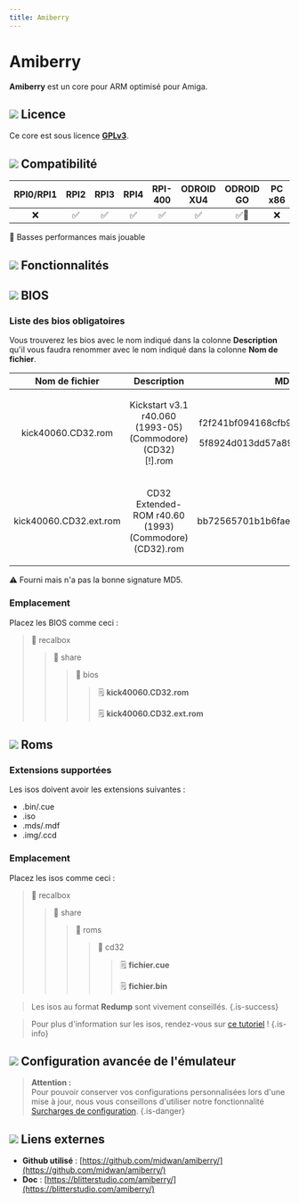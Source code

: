 ```yaml
---
title: Amiberry
---
```


# Amiberry

**Amiberry** est un core pour ARM optimisé pour Amiga.

## ![](./gerald-g-parchment-background-or-border-5.svg) Licence

Ce core est sous licence [**GPLv3**](https://github.com/midwan/amiberry/blob/master/COPYING).

## ![](./compatibility.png) Compatibilité

| RPI0/RPI1 | RPI2 | RPI3 | RPI4 | RPI-400 | ODROID XU4 | ODROID GO | PC x86 | PC X86\_64 |
| :---: | :---: | :---: | :---: | :---: | :---: | :---: | :---: | :---: |
| ❌ | ✅ | ✅ | ✅ | ✅ | ✅ | ✅🐌  | ❌ | ❌ |

🐌 Basses performances mais jouable

## ![](./cogwheel-145804_640.png) Fonctionnalités



## ![](./tqfp32.svg) BIOS

### Liste des bios obligatoires

Vous trouverez les bios avec le nom indiqué dans la colonne **Description** qu'il vous faudra renommer avec le nom indiqué dans la colonne **Nom de fichier**.

<table>
  <thead>
    <tr>
      <th style="text-align:center"><b>Nom de fichier</b>
      </th>
      <th style="text-align:center">Description</th>
      <th style="text-align:center">MD5</th>
      <th style="text-align:center">Fourni</th>
    </tr>
  </thead>
  <tbody>
    <tr>
      <td style="text-align:center">kick40060.CD32.rom</td>
      <td style="text-align:center">
        <p></p>
        <p>Kickstart v3.1 r40.060 (1993-05)(Commodore)(CD32)[!].rom</p>
      </td>
      <td style="text-align:center">
        <p>f2f241bf094168cfb9e7805dc2856433</p>
        <p>5f8924d013dd57a89cf349f4cdedc6b1</p>
      </td>
      <td style="text-align:center">&#x274C;</td>
    </tr>
    <tr>
      <td style="text-align:center">kick40060.CD32.ext.rom</td>
      <td style="text-align:center">
        <p></p>
        <p>CD32 Extended-ROM r40.60 (1993)(Commodore)(CD32).rom</p>
      </td>
      <td style="text-align:center">bb72565701b1b6faece07d68ea5da639</td>
      <td style="text-align:center">&#x26A0;</td>
    </tr>
  </tbody>
</table>

⚠ Fourni mais n'a pas la bonne signature MD5.

### Emplacement

Placez les BIOS comme ceci :

> 📁 recalbox
>
> > 📁 share
> >
> > > 📁 bios
> > >
> > > > 🗒 **kick40060.CD32.rom**
> > > >
> > > > 🗒 **kick40060.CD32.ext.rom**

## ![](./rom-30098_640.png) Roms

### Extensions supportées

Les isos doivent avoir les extensions suivantes :

* .bin/.cue
* .iso
* .mds/.mdf
* .img/.ccd

### Emplacement

Placez les isos comme ceci :

> 📁 recalbox
>
> > 📁 share
> >
> > > 📁 roms
> > >
> > > > 📁 cd32
> > > >
> > > > > 🗒 **fichier.cue**
> > > > >
> > > > > 🗒 **fichier.bin**


>Les isos au format **Redump** sont vivement conseillés.
{.is-success}


>Pour plus d'information sur les isos, rendez-vous sur [ce tutoriel](/fr/tutoriels/jeux/generalite/les-roms-et-les-isos) !
{.is-info}

## ![](./hammer-28636_640.png) Configuration avancée de l'émulateur


>**Attention :**  
>Pour pouvoir conserver vos configurations personnalisées lors d'une mise à jour, nous vous conseillons d'utiliser notre fonctionnalité [Surcharges de configuration](/fr/usage-avance/surcharge-de-configuration).
{.is-danger}



## ![](./kisspng-web-development-world-wide-web-computer-icons-webs-world-wide-web-icon-png-5ab05c24477216.4540070115215073642927.png) Liens externes

* **Github utilisé** : [https://github.com/midwan/amiberry/](https://github.com/midwan/amiberry/)
* **Doc** : [https://blitterstudio.com/amiberry/](https://blitterstudio.com/amiberry/)

